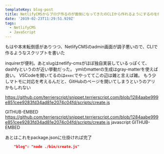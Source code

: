 ```yaml
---
templateKey: blog-post
title: NetlifyCMSからブログ作るのが面倒になってきたのCLIから作れるようにするのを作った
date: '2019-02-23T11:29:51.929Z'
tags:
  - NetlifyCMS
  - JavaScript
---
```


もはや本末転倒感がありつつ、NetlifyCMSのadmin画面が調子悪いので、CLIで作るようなスクリプトを書いた

inquirerが便利。あとslugはnetlify-cmsがほぼ独自実装しているっぽくて、dashfyというのが近い挙動だった。
ymlのmatterの生成はgray-matterを使えば良い。
VSCodeを開いてるのは`exec`でやっててこの辺は雑と言えば雑。
もう少しマトモに対応を考えるんだと、GitHubのページを開いてしまうというのアリかもしれない

https://github.com/terrierscript/snippet.terrierscript.com/blob/1284aabe999e851cee9283fd34ad81e2074c04fd/scripts/create.js

GITHUB-EMBED https://github.com/terrierscript/snippet.terrierscript.com/blob/1284aabe999e851cee9283fd34ad81e2074c04fd/scripts/create.js javascript GITHUB-EMBED

あとはこれをpackage.jsonに仕掛ければ完了

```package.json
    "blog": "node ./bin/create.js"
```

